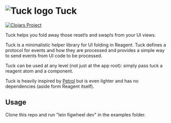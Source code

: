 # ![Tuck logo](https://github.com/tatut/tuck/blob/master/tucklogo.png?raw=true) Tuck

[![Clojars Project](https://img.shields.io/clojars/v/webjure/tuck.svg)](https://clojars.org/webjure/tuck)

Tuck helps you fold away those reset!s and swap!s from your UI views.

Tuck is a minimalistic helper library for UI folding in Reagent.
Tuck defines a protocol for events and how they are processed and provides a simple way to send events from UI code to be processed.

Tuck can be used at any level (not just at the app root): simply pass tuck a reagent atom and a component.

Tuck is heavily inspired by [Petrol](https://github.com/krisajenkins/petrol) but is even lighter and has no dependencies (aside form Reagent itself).

## Usage

Clone this repo and run "lein figwheel dev" in the examples folder.


